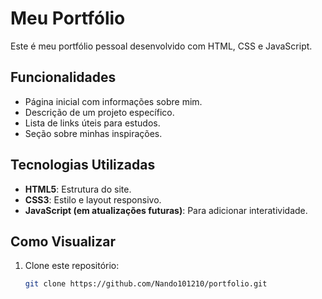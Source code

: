 # Meu Portfólio

Este é meu portfólio pessoal desenvolvido com HTML, CSS e JavaScript. 

## Funcionalidades
- Página inicial com informações sobre mim.
- Descrição de um projeto específico.
- Lista de links úteis para estudos.
- Seção sobre minhas inspirações.

## Tecnologias Utilizadas
- **HTML5**: Estrutura do site.
- **CSS3**: Estilo e layout responsivo.
- **JavaScript (em atualizações futuras)**: Para adicionar interatividade.

## Como Visualizar
1. Clone este repositório:
   ```bash
   git clone https://github.com/Nando101210/portfolio.git
